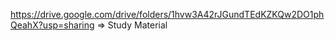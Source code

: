 https://drive.google.com/drive/folders/1hvw3A42rJGundTEdKZKQw2DO1phQeahX?usp=sharing => Study Material
